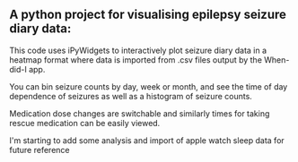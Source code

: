 ## A python project for visualising epilepsy seizure diary data:
This code uses iPyWidgets to interactively plot seizure diary data in a heatmap format where data is imported from .csv files output by the When-did-I app.

You can bin seizure counts by day, week or month, and see the time of day dependence of seizures as well as a histogram of seizure counts.

Medication dose changes are switchable and similarly times for taking rescue medication can be easily viewed.

I'm starting to add some analysis and import of apple watch sleep data for future reference
